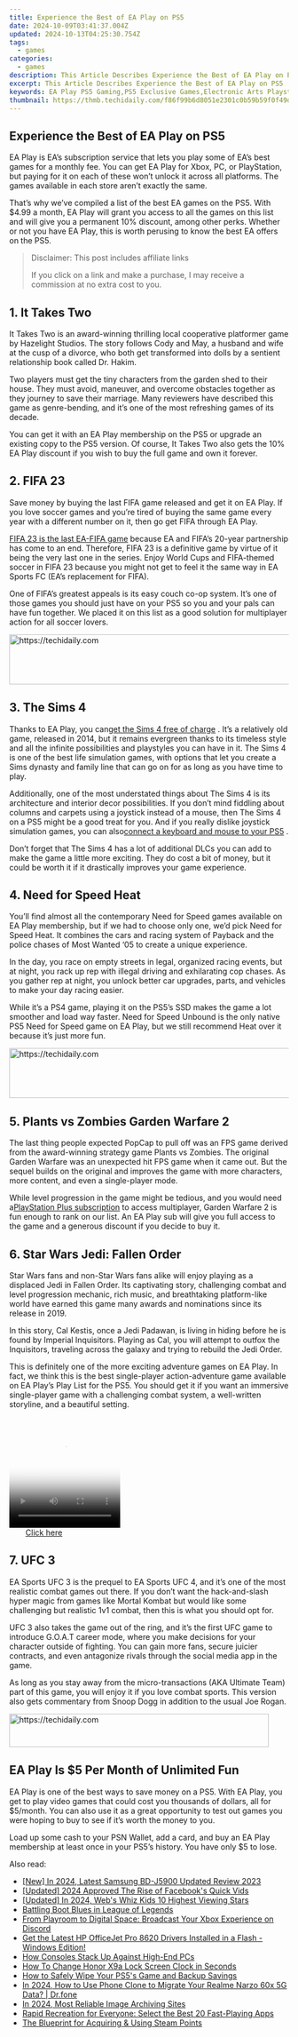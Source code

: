 ```yaml
---
title: Experience the Best of EA Play on PS5
date: 2024-10-09T03:41:37.004Z
updated: 2024-10-13T04:25:30.754Z
tags:
  - games
categories:
  - games
description: This Article Describes Experience the Best of EA Play on PS5
excerpt: This Article Describes Experience the Best of EA Play on PS5
keywords: EA Play PS5 Gaming,PS5 Exclusive Games,Electronic Arts Playstation 5,PS5 Game Library Access,Electronic Arts Playstation 5 Games,PS5 EA Gaming Experience,EA Play PS5 Online Services
thumbnail: https://thmb.techidaily.com/f86f99b6d8051e2301c0b59b59f0f49d547931786fc3f8df51522ef8e8e5d47b.jpg
---
```


## Experience the Best of EA Play on PS5

 EA Play is EA’s subscription service that lets you play some of EA’s best games for a monthly fee. You can get EA Play for Xbox, PC, or PlayStation, but paying for it on each of these won’t unlock it across all platforms. The games available in each store aren’t exactly the same.

 That’s why we’ve compiled a list of the best EA games on the PS5\. With $4.99 a month, EA Play will grant you access to all the games on this list and will give you a permanent 10% discount, among other perks. Whether or not you have EA Play, this is worth perusing to know the best EA offers on the PS5.

>  Disclaimer: This post includes affiliate links
>
>  If you click on a link and make a purchase, I may receive a commission at no extra cost to you.
>

## 1\. It Takes Two

 It Takes Two is an award-winning thrilling local cooperative platformer game by Hazelight Studios. The story follows Cody and May, a husband and wife at the cusp of a divorce, who both get transformed into dolls by a sentient relationship book called Dr. Hakim.

 Two players must get the tiny characters from the garden shed to their house. They must avoid, maneuver, and overcome obstacles together as they journey to save their marriage. Many reviewers have described this game as genre-bending, and it’s one of the most refreshing games of its decade.

 You can get it with an EA Play membership on the PS5 or upgrade an existing copy to the PS5 version. Of course, It Takes Two also gets the 10% EA Play discount if you wish to buy the full game and own it forever.

## 2\. FIFA 23

 Save money by buying the last FIFA game released and get it on EA Play. If you love soccer games and you’re tired of buying the same game every year with a different number on it, then go get FIFA through EA Play.

[FIFA 23 is the last EA-FIFA game](https://www.makeuseof.com/why-ea-dropping-fifa-name/) because EA and FIFA’s 20-year partnership has come to an end. Therefore, FIFA 23 is a definitive game by virtue of it being the very last one in the series. Enjoy World Cups and FIFA-themed soccer in FIFA 23 because you might not get to feel it the same way in EA Sports FC (EA’s replacement for FIFA).

 One of FIFA’s greatest appeals is its easy couch co-op system. It’s one of those games you should just have on your PS5 so you and your pals can have fun together. We placed it on this list as a good solution for multiplayer action for all soccer lovers.

<!-- affiliate ads begin -->
<a href="https://aligracehair.sjv.io/c/5597632/1925570/19272" target="_top" id="1925570">
  <img src="//a.impactradius-go.com/display-ad/19272-1925570" border="0" alt="https://techidaily.com" width="728" height="90"/>
</a>
<img height="0" width="0" src="https://aligracehair.sjv.io/i/5597632/1925570/19272" style="position:absolute;visibility:hidden;" border="0" />
<!-- affiliate ads end -->

## 3\. The Sims 4

 Thanks to EA Play, you can[get the Sims 4 free of charge](https://www.makeuseof.com/how-to-download-and-play-the-sims-4-for-free/) . It’s a relatively old game, released in 2014, but it remains evergreen thanks to its timeless style and all the infinite possibilities and playstyles you can have in it. The Sims 4 is one of the best life simulation games, with options that let you create a Sims dynasty and family line that can go on for as long as you have time to play.

 Additionally, one of the most understated things about The Sims 4 is its architecture and interior decor possibilities. If you don’t mind fiddling about columns and carpets using a joystick instead of a mouse, then The Sims 4 on a PS5 might be a good treat for you. And if you really dislike joystick simulation games, you can also[connect a keyboard and mouse to your PS5](https://www.makeuseof.com/how-to-use-keyboard-mouse-ps5/) .

 Don’t forget that The Sims 4 has a lot of additional DLCs you can add to make the game a little more exciting. They do cost a bit of money, but it could be worth it if it drastically improves your game experience.

## 4\. Need for Speed Heat

 You’ll find almost all the contemporary Need for Speed games available on EA Play membership, but if we had to choose only one, we’d pick Need for Speed Heat. It combines the cars and racing system of Payback and the police chases of Most Wanted ‘05 to create a unique experience.

 In the day, you race on empty streets in legal, organized racing events, but at night, you rack up rep with illegal driving and exhilarating cop chases. As you gather rep at night, you unlock better car upgrades, parts, and vehicles to make your day racing easier.

 While it’s a PS4 game, playing it on the PS5’s SSD makes the game a lot smoother and load way faster. Need for Speed Unbound is the only native PS5 Need for Speed game on EA Play, but we still recommend Heat over it because it’s just more fun.

<!-- affiliate ads begin -->
<a href="https://imp.i357552.net/c/5597632/1001446/11832" target="_top" id="1001446">
  <img src="//a.impactradius-go.com/display-ad/11832-1001446" border="0" alt="https://techidaily.com" width="728" height="90"/>
</a>
<img height="0" width="0" src="https://imp.i357552.net/i/5597632/1001446/11832" style="position:absolute;visibility:hidden;" border="0" />
<!-- affiliate ads end -->

## 5\. Plants vs Zombies Garden Warfare 2

 The last thing people expected PopCap to pull off was an FPS game derived from the award-winning strategy game Plants vs Zombies. The original Garden Warfare was an unexpected hit FPS game when it came out. But the sequel builds on the original and improves the game with more characters, more content, and even a single-player mode.

 While level progression in the game might be tedious, and you would need a[PlayStation Plus subscription](https://www.makeuseof.com/what-is-playstation-plus/) to access multiplayer, Garden Warfare 2 is fun enough to rank on our list. An EA Play sub will give you full access to the game and a generous discount if you decide to buy it.

## 6\. Star Wars Jedi: Fallen Order

 Star Wars fans and non-Star Wars fans alike will enjoy playing as a displaced Jedi in Fallen Order. Its captivating story, challenging combat and level progression mechanic, rich music, and breathtaking platform-like world have earned this game many awards and nominations since its release in 2019.

 In this story, Cal Kestis, once a Jedi Padawan, is living in hiding before he is found by Imperial Inquisitors. Playing as Cal, you will attempt to outfox the Inquisitors, traveling across the galaxy and trying to rebuild the Jedi Order.

 This is definitely one of the more exciting adventure games on EA Play. In fact, we think this is the best single-player action-adventure game available on EA Play’s Play List for the PS5\. You should get it if you want an immersive single-player game with a challenging combat system, a well-written storyline, and a beautiful setting.

<!-- affiliate ads begin -->
<span id="1328683">
					<video width="200" height="200" style="cursor:pointer"
           poster="//a.impactradius-go.com/display-clicktoplayimage/1328683.png"
           onclick="if(!this.playClicked){this.play();this.setAttribute('controls',true);this.playClicked=true;}">
	   <source src="//a.impactradius-go.com/display-ad/15852-1328683">
	   <img src="//a.impactradius-go.com/display-clicktoplayimage/1328683.png" style="border: none; height: 100%; width: 100%; object-fit: contain">
	</video>
	<div style="width:125px;text-align:center"><a href="javascript:window.open(decodeURIComponent('https%3A%2F%2Fthefitville.pxf.io%2Fc%2F5597632%2F1328683%2F15852'), '_blank');void(0);">Click here</a></div>
</span>
<img height="0" width="0" src="https://imp.pxf.io/i/5597632/1328683/15852" style="position:absolute;visibility:hidden;" border="0" />
<!-- affiliate ads end -->

## 7\. UFC 3

 EA Sports UFC 3 is the prequel to EA Sports UFC 4, and it’s one of the most realistic combat games out there. If you don’t want the hack-and-slash hyper magic from games like Mortal Kombat but would like some challenging but realistic 1v1 combat, then this is what you should opt for.

 UFC 3 also takes the game out of the ring, and it’s the first UFC game to introduce G.O.A.T career mode, where you make decisions for your character outside of fighting. You can gain more fans, secure juicier contracts, and even antagonize rivals through the social media app in the game.

 As long as you stay away from the micro-transactions (AKA Ultimate Team) part of this game, you will enjoy it if you love combat sports. This version also gets commentary from Snoop Dogg in addition to the usual Joe Rogan.

<!-- affiliate ads begin -->
<a href="https://aligracehair.sjv.io/c/5597632/2135374/19272" target="_top" id="2135374">
  <img src="//a.impactradius-go.com/display-ad/19272-2135374" border="0" alt="https://techidaily.com" width="468" height="60"/>
</a>
<img height="0" width="0" src="https://aligracehair.sjv.io/i/5597632/2135374/19272" style="position:absolute;visibility:hidden;" border="0" />
<!-- affiliate ads end -->

## EA Play Is $5 Per Month of Unlimited Fun

 EA Play is one of the best ways to save money on a PS5\. With EA Play, you get to play video games that could cost you thousands of dollars, all for $5/month. You can also use it as a great opportunity to test out games you were hoping to buy to see if it’s worth the money to you.

 Load up some cash to your PSN Wallet, add a card, and buy an EA Play membership at least once in your PS5’s history. You have only $5 to lose.

<ins class="adsbygoogle"
     style="display:block"
     data-ad-format="autorelaxed"
     data-ad-client="ca-pub-7571918770474297"
     data-ad-slot="1223367746"></ins>

<ins class="adsbygoogle"
     style="display:block"
     data-ad-client="ca-pub-7571918770474297"
     data-ad-slot="8358498916"
     data-ad-format="auto"
     data-full-width-responsive="true"></ins>

<span class="atpl-alsoreadstyle">Also read:</span>
<div><ul>
<li><a href="https://fox-hovers.techidaily.com/new-in-2024-latest-samsung-bd-j5900-updated-review-2023/"><u>[New] In 2024, Latest Samsung BD-J5900 Updated Review 2023</u></a></li>
<li><a href="https://facebook-videos.techidaily.com/updated-2024-approved-the-rise-of-facebooks-quick-vids/"><u>[Updated] 2024 Approved The Rise of Facebook's Quick Vids</u></a></li>
<li><a href="https://youtube-tips.techidaily.com/ed-in-2024-webs-whiz-kids-10-highest-viewing-stars/"><u>[Updated] In 2024, Web's Whiz Kids 10 Highest Viewing Stars</u></a></li>
<li><a href="https://games-able.techidaily.com/battling-boot-blues-in-league-of-legends/"><u>Battling Boot Blues in League of Legends</u></a></li>
<li><a href="https://games-able.techidaily.com/from-playroom-to-digital-space-broadcast-your-xbox-experience-on-discord/"><u>From Playroom to Digital Space: Broadcast Your Xbox Experience on Discord</u></a></li>
<li><a href="https://win-amazing.techidaily.com/1722975705003-get-the-latest-hp-officejet-pro-8620-drivers-installed-in-a-flash-windows-edition/"><u>Get the Latest HP OfficeJet Pro 8620 Drivers Installed in a Flash - Windows Edition!</u></a></li>
<li><a href="https://games-able.techidaily.com/how-consoles-stack-up-against-high-end-pcs/"><u>How Consoles Stack Up Against High-End PCs</u></a></li>
<li><a href="https://unlock-android.techidaily.com/how-to-change-honor-x9a-lock-screen-clock-in-seconds-by-drfone-android/"><u>How To Change Honor X9a Lock Screen Clock in Seconds</u></a></li>
<li><a href="https://games-able.techidaily.com/how-to-safely-wipe-your-ps5s-game-and-backup-savings/"><u>How to Safely Wipe Your PS5's Game and Backup Savings</u></a></li>
<li><a href="https://android-transfer.techidaily.com/in-2024-how-to-use-phone-clone-to-migrate-your-realme-narzo-60x-5g-data-drfone-by-drfone-transfer-from-android-transfer-from-android/"><u>In 2024, How to Use Phone Clone to Migrate Your Realme Narzo 60x 5G Data? | Dr.fone</u></a></li>
<li><a href="https://extra-approaches.techidaily.com/in-2024-most-reliable-image-archiving-sites/"><u>In 2024, Most Reliable Image Archiving Sites</u></a></li>
<li><a href="https://games-able.techidaily.com/rapid-recreation-for-everyone-select-the-best-20-fast-playing-apps/"><u>Rapid Recreation for Everyone: Select the Best 20 Fast-Playing Apps</u></a></li>
<li><a href="https://games-able.techidaily.com/the-blueprint-for-acquiring-and-using-steam-points/"><u>The Blueprint for Acquiring & Using Steam Points</u></a></li>
</ul></div>

